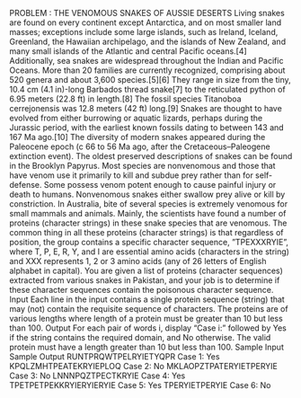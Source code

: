 PROBLEM : THE VENOMOUS SNAKES OF AUSSIE DESERTS
Living snakes are found on every continent except Antarctica, and on most smaller land masses; exceptions include some large islands, such as Ireland, Iceland, Greenland, the Hawaiian archipelago, and the islands of New Zealand, and many small islands of the Atlantic and central Pacific oceans.[4] Additionally, sea snakes are widespread throughout the Indian and Pacific Oceans. More than 20 families are currently recognized, comprising about 520 genera and about 3,600 species.[5][6] They range in size from the tiny, 10.4 cm (4.1 in)-long Barbados thread snake[7] to the reticulated python of 6.95 meters (22.8 ft) in length.[8] The fossil species Titanoboa cerrejonensis was 12.8 meters (42 ft) long.[9] Snakes are thought to have evolved from either burrowing or aquatic lizards, perhaps during the Jurassic period, with the earliest known fossils dating to between 143 and 167 Ma ago.[10] The diversity of modern snakes appeared during the Paleocene epoch (c 66 to 56 Ma ago, after the Cretaceous–Paleogene extinction event). The oldest preserved descriptions of snakes can be found in the Brooklyn Papyrus.
Most species are nonvenomous and those that have venom use it primarily to kill and subdue prey rather than for self-defense. Some possess venom potent enough to cause painful injury or death to humans. Nonvenomous snakes either swallow prey alive or kill by constriction.
In Australia, bite of several species is extremely venomous for small mammals and animals. Mainly, the scientists have found a number of proteins (character strings) in these snake species that are venomous. The common thing in all these proteins (character strings) is that regardless of position, the group contains a specific character sequence, ”TPEXXXRYIE”, where T, P, E, R, Y, and I are essential amino acids (characters in the string) and XXX represents 1, 2 or 3 amino acids (any of 26 letters of English alphabet in capital).
You are given a list of proteins (character sequences) extracted from various snakes in Pakistan, and your job is to determine if these character sequences contain the poisonous character sequence.
Input
Each line in the input contains a single protein sequence (string) that may (not) contain the requisite sequence of characters. The proteins are of various lengths where length of a protein must be greater than 10 but less than 100.
Output
For each pair of words i, display “Case i:” followed by Yes if the string contains the required domain, and No otherwise. The valid protein must have a length greater than 10 but less than 100.
Sample Input
Sample Output
RUNTPRQWTPELRYIETYQPR Case 1: Yes
KPQLZMHTPEATEKRYIEPLOQ Case 2: No
MKLAOPZTPATERYIETPERYIE Case 3: No
LNNNPQZTPECTKRYIE Case 4: Yes
TPETPETPEKKRYIERYIERYIE Case 5: Yes
TPERYIETPERYIE Case 6: No
